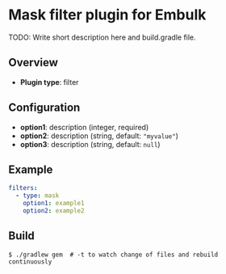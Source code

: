 # Mask filter plugin for Embulk

TODO: Write short description here and build.gradle file.

## Overview

* **Plugin type**: filter

## Configuration

- **option1**: description (integer, required)
- **option2**: description (string, default: `"myvalue"`)
- **option3**: description (string, default: `null`)

## Example

```yaml
filters:
  - type: mask
    option1: example1
    option2: example2
```


## Build

```
$ ./gradlew gem  # -t to watch change of files and rebuild continuously
```
